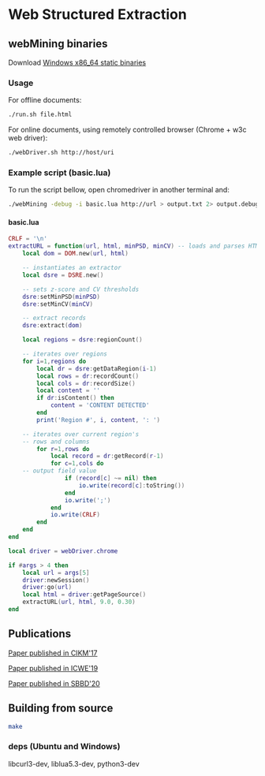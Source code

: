 # Web Structured Extraction

## webMining binaries

Download [Windows x86_64 static binaries](https://drive.google.com/file/d/1ponUQXFyFTiuQ05dqfWPlIW0JtAl06va/view?usp=sharing)

### Usage

For offline documents:
```bash
./run.sh file.html
```

For online documents, using remotely controlled browser (Chrome + w3c web driver):
```bash
./webDriver.sh http://host/uri
```

### Example script (basic.lua)

To run the script bellow, open chromedriver in another terminal and:
```bash
./webMining -debug -i basic.lua http://url > output.txt 2> output.debug.txt
```

#### basic.lua
```lua
CRLF = '\n'
extractURL = function(url, html, minPSD, minCV) -- loads and parses HTML into a DOM tree 
	local dom = DOM.new(url, html)

	-- instantiates an extractor
	local dsre = DSRE.new() 

	-- sets z-score and CV thresholds
	dsre:setMinPSD(minPSD)
	dsre:setMinCV(minCV)

	-- extract records
	dsre:extract(dom)

	local regions = dsre:regionCount()

	-- iterates over regions
	for i=1,regions do
		local dr = dsre:getDataRegion(i-1)
		local rows = dr:recordCount()
		local cols = dr:recordSize()
		local content = ''
		if dr:isContent() then
			content = 'CONTENT DETECTED'
		end
		print('Region #', i, content, ': ')

	-- iterates over current region's
	-- rows and columns
		for r=1,rows do  
			local record = dr:getRecord(r-1)
			for c=1,cols do
	-- output field value
				if (record[c] ~= nil) then
					io.write(record[c]:toString())
				end
				io.write(';')
			end
			io.write(CRLF)
		end
	end
end

local driver = webDriver.chrome

if #args > 4 then
	local url = args[5]
	driver:newSession()
	driver:go(url)
	local html = driver:getPageSource()
	extractURL(url, html, 9.0, 0.30)
end
```

## Publications
[Paper published in CIKM'17]( https://www.researchgate.net/profile/Roberto_Velloso/publication/320882865_Extracting_Records_from_the_Web_Using_a_Signal_Processing_Approach/links/5a02ed2caca2720c3263ab7b/Extracting-Records-from-the-Web-Using-a-Signal-Processing-Approach.pdf)

[Paper published in ICWE'19](
https://www.researchgate.net/publication/332666543_Web_Page_Structured_Content_Detection_Using_Supervised_Machine_Learning)

[Paper published in SBBD'20](
https://sbbd.org.br/2020/wp-content/uploads/sites/13/2020/09/OPtimizedExtraction-ST7.pdf)
## Building from source
```bash
make
```

### deps (Ubuntu and Windows)
libcurl3-dev, liblua5.3-dev, python3-dev
